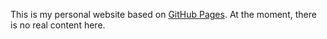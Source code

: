 This is my personal website based on [GitHub Pages](https://pages.github.com). At the moment, there is no real content here.
